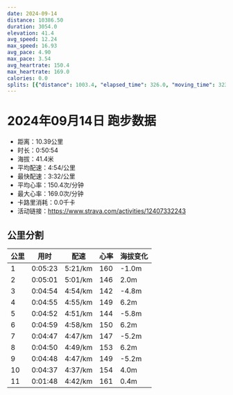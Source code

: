 ```yaml
---
date: 2024-09-14
distance: 10386.50
duration: 3054.0
elevation: 41.4
avg_speed: 12.24
max_speed: 16.93
avg_pace: 4.90
max_pace: 3.54
avg_heartrate: 150.4
max_heartrate: 169.0
calories: 0.0
splits: [{"distance": 1003.4, "elapsed_time": 326.0, "moving_time": 323.0, "average_speed": 3.11, "pace": 5.359067524115756, "average_heartrate": 160.08074534161491, "elevation_difference": -1.0, "split_number": 1}, {"distance": 999.9, "elapsed_time": 301.0, "moving_time": 301.0, "average_speed": 3.32, "pace": 5.020090361445783, "average_heartrate": 146.21594684385383, "elevation_difference": 2.0, "split_number": 2}, {"distance": 999.2, "elapsed_time": 294.0, "moving_time": 294.0, "average_speed": 3.4, "pace": 4.901970588235294, "average_heartrate": 142.2108843537415, "elevation_difference": -4.8, "split_number": 3}, {"distance": 997.5, "elapsed_time": 295.0, "moving_time": 295.0, "average_speed": 3.38, "pace": 4.930976331360947, "average_heartrate": 149.34915254237288, "elevation_difference": 6.2, "split_number": 4}, {"distance": 1000.1, "elapsed_time": 292.0, "moving_time": 292.0, "average_speed": 3.43, "pace": 4.859096209912535, "average_heartrate": 144.97260273972603, "elevation_difference": -5.8, "split_number": 5}, {"distance": 1002.2, "elapsed_time": 299.0, "moving_time": 299.0, "average_speed": 3.35, "pace": 4.975134328358209, "average_heartrate": 150.7458193979933, "elevation_difference": 6.2, "split_number": 6}, {"distance": 997.7, "elapsed_time": 287.0, "moving_time": 287.0, "average_speed": 3.48, "pace": 4.789281609195402, "average_heartrate": 147.4738675958188, "elevation_difference": -5.2, "split_number": 7}, {"distance": 1000.8, "elapsed_time": 290.0, "moving_time": 290.0, "average_speed": 3.45, "pace": 4.830927536231884, "average_heartrate": 153.5241379310345, "elevation_difference": 6.2, "split_number": 8}, {"distance": 1001.8, "elapsed_time": 288.0, "moving_time": 288.0, "average_speed": 3.48, "pace": 4.789281609195402, "average_heartrate": 149.55555555555554, "elevation_difference": -5.2, "split_number": 9}, {"distance": 999.5, "elapsed_time": 277.0, "moving_time": 277.0, "average_speed": 3.61, "pace": 4.616814404432133, "average_heartrate": 154.92057761732852, "elevation_difference": 4.0, "split_number": 10}, {"distance": 381.8, "elapsed_time": 111.0, "moving_time": 108.0, "average_speed": 3.54, "pace": 4.708107344632768, "average_heartrate": 161.5185185185185, "elevation_difference": 0.4, "split_number": 11}]
---
```


# 2024年09月14日 跑步数据

- 距离：10.39公里
- 时长：0:50:54
- 海拔：41.4米
- 平均配速：4:54/公里
- 最快配速：3:32/公里
- 平均心率：150.4次/分钟
- 最大心率：169.0次/分钟
- 卡路里消耗：0.0千卡
- 活动链接：https://www.strava.com/activities/12407332243

## 公里分割

| 公里 | 用时 | 配速 | 心率 | 海拔变化 |
|------|------|------|------|------|
| 1 | 0:05:23 | 5:21/km | 160 | -1.0m |
| 2 | 0:05:01 | 5:01/km | 146 | 2.0m |
| 3 | 0:04:54 | 4:54/km | 142 | -4.8m |
| 4 | 0:04:55 | 4:55/km | 149 | 6.2m |
| 5 | 0:04:52 | 4:51/km | 144 | -5.8m |
| 6 | 0:04:59 | 4:58/km | 150 | 6.2m |
| 7 | 0:04:47 | 4:47/km | 147 | -5.2m |
| 8 | 0:04:50 | 4:49/km | 153 | 6.2m |
| 9 | 0:04:48 | 4:47/km | 149 | -5.2m |
| 10 | 0:04:37 | 4:37/km | 154 | 4.0m |
| 11 | 0:01:48 | 4:42/km | 161 | 0.4m |

